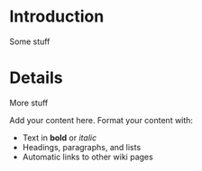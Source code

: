 # Introduction #

Some stuff


# Details #

More stuff

Add your content here.  Format your content with:
  * Text in **bold** or _italic_
  * Headings, paragraphs, and lists
  * Automatic links to other wiki pages